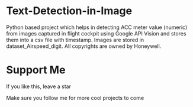 # Text-Detection-in-Image
Python based project which helps in detecting ACC meter value (numeric) from images captured in flight cockpit using Google API Vision and stores them into a csv file with timestamp.
Images are stored in dataset_Airspeed_digit.
All copyrights are owned by Honeywell.
 
 # Support Me
  If you like this, leave a star
  
  Make sure you follow me for more cool projects to come

